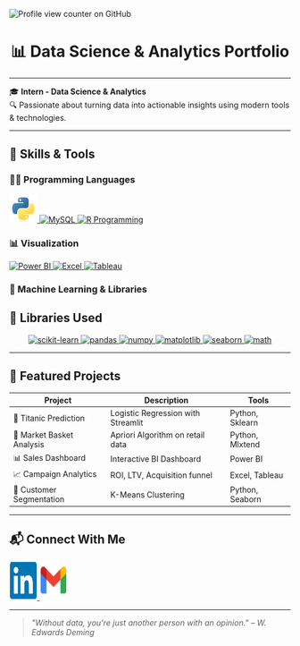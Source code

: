 ![Profile view counter on GitHub](https://komarev.com/ghpvc/?username=akashbakshi999)

<h1 align="center">📊 Data Science & Analytics Portfolio</h1>

---

🎓 **Intern - Data Science & Analytics**  
🔍 Passionate about turning data into actionable insights using modern tools & technologies.

---

## 🧰 Skills & Tools

### 👨‍💻 Programming Languages 
<p align="left">
  <a href="https://www.python.org/" target="_blank">
    <img src="https://raw.githubusercontent.com/devicons/devicon/master/icons/python/python-original.svg" alt="Python"width="50" height="50"/>
  </a>
  <a href="https://www.mysql.com/" target="_blank">
    <img src="https://camo.githubusercontent.com/3c3a5c5131382bd7cf36fe48618dfd2c254879588e61fcb15c61e569b373e051/68747470733a2f2f77372e706e6777696e672e636f6d2f706e67732f3734372f3739382f706e672d7472616e73706172656e742d6d7973716c2d6c6f676f2d6d7973716c2d64617461626173652d7765622d646576656c6f706d656e742d636f6d70757465722d736f6674776172652d646f6c7068696e2d6d6172696e652d6d616d6d616c2d616e696d616c732d746578742d7468756d626e61696c2e706e67" alt="MySQL" width="50" height="50"/>
  </a>
  <a href="https://www.r-project.org/">
    <img src="https://www.r-project.org/logo/Rlogo.png" alt="R Programming" height="50"/>
  </a>
</p>
</p>

### 📊 Visualization  
<a href="https://powerbi.microsoft.com/" target="_blank">
   <img src="https://avatars.githubusercontent.com/u/42988494?s=280&v=4" alt="Power BI" width="50" height="50">
  </a>
  <a href="https://www.microsoft.com/en-us/microsoft-365/excel" target="_blank">
    <img src="https://encrypted-tbn0.gstatic.com/images?q=tbn:ANd9GcSsF1oq8eduu1Uy2wpm46piHmRvnGeqXOB0cw&s" alt="Excel" width="50" height="50"/>
  </a>
  <a href="https://www.tableau.com/" target="_blank">
    <img src="https://repository-images.githubusercontent.com/185490328/cc4b7680-71f3-11e9-9d63-6aa57288d839" alt="Tableau" width="50" height="50" />
  </a>

### 🧠 Machine Learning & Libraries  
## 🧰 Libraries Used

<p align="center">
  <a href="https://scikit-learn.org/">
    <img src="https://upload.wikimedia.org/wikipedia/commons/0/05/Scikit_learn_logo_small.svg" alt="scikit-learn" height="50"/>
  </a>
  <a href="https://pandas.pydata.org/">
    <img src="https://pandas.pydata.org/static/img/pandas_mark.svg" alt="pandas" height="50"/>
  </a>
  <a href="https://numpy.org/">
    <img src="https://numpy.org/images/logo.svg" alt="numpy" height="50"/>
  </a>
  <a href="https://matplotlib.org/">
    <img src="https://matplotlib.org/_static/images/logo2.svg" alt="matplotlib" height="50"/>
  </a>
  <a href="https://seaborn.pydata.org/">
    <img src="https://seaborn.pydata.org/_static/logo-wide-lightbg.svg" alt="seaborn" height="50"/>
  </a>
  <a href="https://docs.python.org/3/library/math.html">
    <img src="https://www.python.org/static/community_logos/python-logo.png" alt="math" height="50"/>
  </a>
</p>


---

## 🚀 Featured Projects

| Project | Description | Tools |
|--------|-------------|-------|
| 🎯 Titanic Prediction | Logistic Regression with Streamlit | Python, Sklearn |
| 🛒 Market Basket Analysis | Apriori Algorithm on retail data | Python, Mlxtend |
| 📊 Sales Dashboard | Interactive BI Dashboard | Power BI |
| 📈 Campaign Analytics | ROI, LTV, Acquisition funnel | Excel, Tableau |
| 👥 Customer Segmentation | K-Means Clustering | Python, Seaborn |

---

## 📬 Connect With Me

<a href="https://www.linkedin.com/in/akashbakshi999/" target="_blank">
  <img src="https://raw.githubusercontent.com/devicons/devicon/master/icons/linkedin/linkedin-original.svg" alt="LinkedIn" width="50" height="70">
</a>

<a href="mailto:akash.bakshi999@gmail.com">
  <img src="https://raw.githubusercontent.com/github/explore/8f19e4dbbf13418dc1b1d58bb265953553c15a46/topics/gmail/gmail.png" alt="Email" width="50" height="70">
</a>

---

> *"Without data, you're just another person with an opinion." – W. Edwards Deming*

